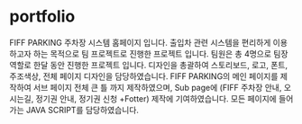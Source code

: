 # portfolio
FIFF PARKING 주차장 시스템 홈페이지 입니다.
출입차 관련 시스템을 편리하게 이용하고자 하는 목적으로 팀 프로젝트로 진행한 프로젝트 입니다.
팀원은 총 4명으로 팀장 역할로 한달 동안 진행한 프로젝트 입니다.
디자인을 총괄하여 스토리보드, 로고, 폰트, 주조색상, 전체 페이지 디자인을 담당하였습니다.
FIFF PARKING의 메인 페이지를 제작하여 서브 페이지 전체 큰 틀 까지 제작하였으며, 
Sub page에 (FIFF 주차장 안내, 오시는길, 정기권 안내, 정기권 신청 +Fotter) 제작에 기여하였습니다.
모든 페이지에 들어가는 JAVA SCRIPT를 담당하였습니다.
